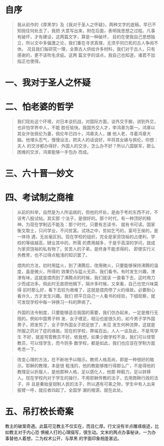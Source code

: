 # 自序

> 我从前作的《厚黑学》及《我对于圣人之怀疑》，两种文字的底稿，早已不知抛往何处去了，我把
大意写出来，附在后面，表明我思想之过程。凡事有破坏，才有建设，这两篇文字，算是一种破坏，
目的在使我自己思想独立，所以文中多偏激之论，我们重在寻求真理，无须乎同已死的古人争闹不休。
况且我们每研究一理，全靠古人供给许多材料，我们对于古人，只有感谢的，更不该吹毛求疵。这两
篇文字的误点，我自己也知道，诸君不加指正也使得。

# 一、我对于圣人之怀疑

# 二、怕老婆的哲学

> 我们现处这个环境，对日本谈抗战，对国际方面，谈外交手腕，讲到外交，也非怕学界中人，不能
胜任愉快。我国外交人才，李鸿章为第一。鸿章以其女许张佩伦为妻，佩伦年已四十，鸿章夫人，嫌
他人老，寻着鸿章大脑。他埋头忍气，慢慢设法，把夫人的话说好，卒将其女嫁与佩伦。你想：夫人
的交涉都办得好，外国人的交涉，怎么办不好？所以八国联军，那么困难的交涉，鸿章能够一手包办
而成。

# 三、六十晋一妙文

# 四、考试制之商榷

> 从前的科举，自然是为人所诟病的，但他的坏处，是由于考的东西不对，不该考八股试帖。其实那
个法子，是很好的。那个时代，有一种顶好的精神，为现在学制远不能及：那个时代，只要有志读书，
就有书可读。国家衡文取士，只问学业，不问贫富。试场之中，贫如乞丐的，富埒王侯的，是一体待
遇，无丝毫区别。现在学校的组织，完全是家资饶裕的占便利，学校的等级越高，肄业其中的，所需
的费用越多，于是乎高深的学问，就成为家资饶裕的私有物了。贫苦人的子弟，是终身不能求得的，
即使实行义务教育，也不过得点粗浅的知识罢了。

> 煨肉的方法，初时用猛火，到了沸腾后，改用微火，只要能够保持沸腾的温度，虽是微火，所得的
效果仍与猛火无异。我们看书，有时发生兴趣，津津有味，这就是煨肉到了沸腾点的时候，我们就该
一直看下去，这时用力少而成功多。倘此时无故把他搁下，隔许多时候，又来看，自己也觉兴味莫得
前时那么好，看下去较为艰难了，这就是煨肉停了火的缘故。必要耐心看许久，方才发生兴趣。我们
把平日自己一人看书的经验，下细观察，就可发现学校中每一钟换习一科的弊病了。

> 外国的法令制度，只要能够适合我国的需要，我们仿办起来，一定是推行无阻的。例如中国男子辫
发、女子缠足，相沿也是很久的，如今男子学外国男子，把发剪了，女子学外国女子把足放了，未见
发生何种流弊，这就是所服之药对了症的缘故。现在的学校，弊端百出，人人一谈及此，不是骂学生
不好，就是骂管教员不好。依我想，如果少数学校不良，我们可以怪管教员，可以怪学生，而今则多
数学校，都是如此，我们也应该在学制方面考虑一下。

> 改变心理的方法，在不断地予以暗示。教师人格高尚，即是一种很好的暗示。耶稣的教理，本是很
粗浅的，他的教能够推行得那么广，不是得他的教理足以折服人，是他那种人格，足以感化人，他那
种毅力，足以转移人。现在学校内对于学生的操行，不用耶稣传教的法子，去用商鞅行政的法子，并
且是秦始皇钳制人民的法子，所以遇有可乘之隙，学生中有人出来振臂一呼，就应者四起了。全国学
潮的根源，就在此处。


# 五、吊打校长奇案

教主的破案奇遇。此篇可见教主不仅实在，而且仁厚。行文没有半点雕琢痕迹，比如教主对于内心恐
惧被人打的心理描写，很生动。文末的两点办事秘诀，一为办事替他人着想，二为权术公开，与厚黑
的字面印象相差甚远。
